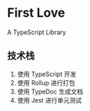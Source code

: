 # First Love
A TypeScript Library

## 技术栈
1. 使用 TypeScript 开发
2. 使用 Rollup 进行打包
3. 使用 TypeDoc 生成文档
4. 使用 Jest 进行单元测试